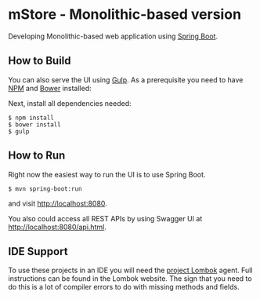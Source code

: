# mStore - Monolithic-based version

Developing Monolithic-based web application using [Spring Boot](http://projects.spring.io/spring-boot/).

## How to Build

You can also serve the UI using [Gulp](http://gulpjs.com/). As a prerequisite you need to have [NPM](https://nodejs.org/download/) and [Bower](http://bower.io/#install-bower) installed:

Next, install all dependencies needed:

    $ npm install
    $ bower install
    $ gulp

## How to Run

Right now the easiest way to run the UI is to use Spring Boot.

    $ mvn spring-boot:run
    
and visit [http://localhost:8080](http://localhost:8080).

You also could access all REST APIs by using Swagger UI at [http://localhost:8080/api.html](http://localhost:8080).

## IDE Support

To use these projects in an IDE you will need the [project Lombok](http://projectlombok.org/features/index.html) agent. 
Full instructions can be found in the Lombok website. The sign that you need to do this is a lot of compiler errors
to do with missing methods and fields.
